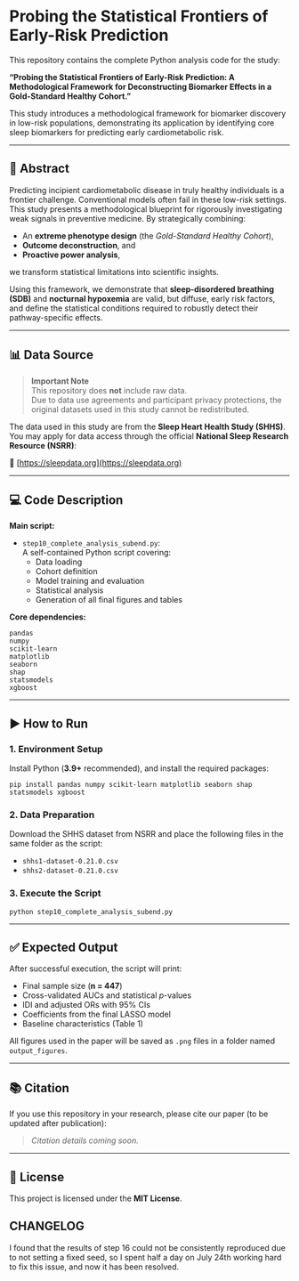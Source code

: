 # Probing the Statistical Frontiers of Early-Risk Prediction

This repository contains the complete Python analysis code for the study:

**“Probing the Statistical Frontiers of Early-Risk Prediction: A Methodological Framework for Deconstructing Biomarker Effects in a Gold-Standard Healthy Cohort.”**

This study introduces a methodological framework for biomarker discovery in low-risk populations, demonstrating its application by identifying core sleep biomarkers for predicting early cardiometabolic risk.

---

## 📄 Abstract

Predicting incipient cardiometabolic disease in truly healthy individuals is a frontier challenge. Conventional models often fail in these low-risk settings. This study presents a methodological blueprint for rigorously investigating weak signals in preventive medicine. By strategically combining:

- An **extreme phenotype design** (the *Gold-Standard Healthy Cohort*),
- **Outcome deconstruction**, and
- **Proactive power analysis**,

we transform statistical limitations into scientific insights.

Using this framework, we demonstrate that **sleep-disordered breathing (SDB)** and **nocturnal hypoxemia** are valid, but diffuse, early risk factors, and define the statistical conditions required to robustly detect their pathway-specific effects.

---

## 📊 Data Source

> **Important Note**  
> This repository does **not** include raw data.  
> Due to data use agreements and participant privacy protections, the original datasets used in this study cannot be redistributed.

The data used in this study are from the **Sleep Heart Health Study (SHHS)**.  
You may apply for data access through the official **National Sleep Research Resource (NSRR)**:

🔗 [https://sleepdata.org](https://sleepdata.org)

---

## 💻 Code Description

**Main script:**

- `step10_complete_analysis_subend.py`:  
  A self-contained Python script covering:
  - Data loading  
  - Cohort definition  
  - Model training and evaluation  
  - Statistical analysis  
  - Generation of all final figures and tables

**Core dependencies:**

```
pandas  
numpy  
scikit-learn  
matplotlib  
seaborn  
shap  
statsmodels  
xgboost
```

---

## ▶️ How to Run

### 1. Environment Setup

Install Python (**3.9+** recommended), and install the required packages:

```
pip install pandas numpy scikit-learn matplotlib seaborn shap statsmodels xgboost
```

### 2. Data Preparation

Download the SHHS dataset from NSRR and place the following files in the same folder as the script:

- `shhs1-dataset-0.21.0.csv`  
- `shhs2-dataset-0.21.0.csv`

### 3. Execute the Script

```
python step10_complete_analysis_subend.py
```

---

## ✅ Expected Output

After successful execution, the script will print:

- Final sample size (**n = 447**)
- Cross-validated AUCs and statistical *p*-values
- IDI and adjusted ORs with 95% CIs
- Coefficients from the final LASSO model
- Baseline characteristics (Table 1)

All figures used in the paper will be saved as `.png` files in a folder named `output_figures`.


---

## 📚 Citation

If you use this repository in your research, please cite our paper (to be updated after publication):

> _Citation details coming soon._

---

## 📝 License

This project is licensed under the **MIT License**.

## CHANGELOG
I found that the results of step 16 could not be consistently reproduced due to not setting a fixed seed, so I spent half a day on July 24th working hard to fix this issue, and now it has been resolved.

